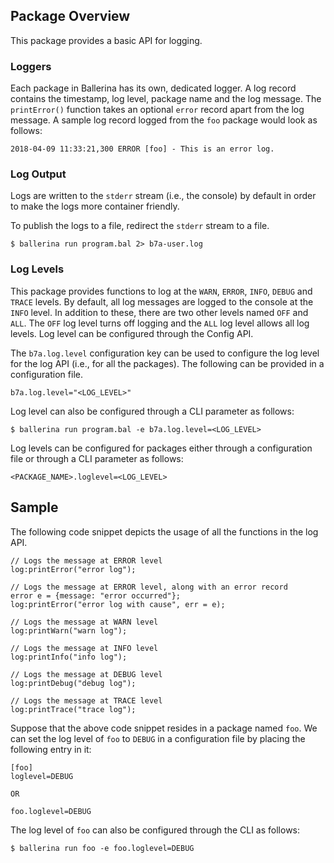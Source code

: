 ## Package Overview

This package provides a basic API for logging.

### Loggers 

Each package in Ballerina has its own, dedicated logger. A log record contains the timestamp, log level, package name and the log message. The `printError()` function takes an optional `error` record apart from the log message. A sample log record logged from the `foo` package would look as follows:

`2018-04-09 11:33:21,300 ERROR [foo] - This is an error log.`

### Log Output

Logs are written to the `stderr` stream (i.e., the console) by default in order to make the logs more container friendly.

To publish the logs to a file, redirect the `stderr` stream to a file.
```
$ ballerina run program.bal 2> b7a-user.log
```

### Log Levels

This package provides functions to log at the `WARN`, `ERROR`, `INFO`, `DEBUG` and `TRACE` levels. By default, all log messages are logged to the console at the `INFO` level. In addition to these, there are two other levels named `OFF` and `ALL`. The `OFF` log level turns off logging and the `ALL` log level allows all log levels. Log level can be configured through the Config API.

The `b7a.log.level` configuration key can be used to configure the log level for the log API (i.e., for all the packages). The following can be provided in a configuration file.
```
b7a.log.level="<LOG_LEVEL>"
```

Log level can also be configured through a CLI parameter as follows:
```
$ ballerina run program.bal -e b7a.log.level=<LOG_LEVEL>
```

Log levels can be configured for packages either through a configuration file or through a CLI parameter as follows:
```
<PACKAGE_NAME>.loglevel=<LOG_LEVEL>
```
## Sample  

The following code snippet depicts the usage of all the functions in the log API.
```ballerina
// Logs the message at ERROR level
log:printError("error log");

// Logs the message at ERROR level, along with an error record
error e = {message: "error occurred"};
log:printError("error log with cause", err = e);

// Logs the message at WARN level
log:printWarn("warn log");

// Logs the message at INFO level
log:printInfo("info log");

// Logs the message at DEBUG level
log:printDebug("debug log");

// Logs the message at TRACE level
log:printTrace("trace log");
```


Suppose that the above code snippet resides in a package named `foo`. We can set the log level of `foo` to `DEBUG` in a configuration file by placing the following entry in it:
```
[foo]
loglevel=DEBUG

OR

foo.loglevel=DEBUG
```

The log level of `foo` can also be configured through the CLI as follows:
```
$ ballerina run foo -e foo.loglevel=DEBUG
```
